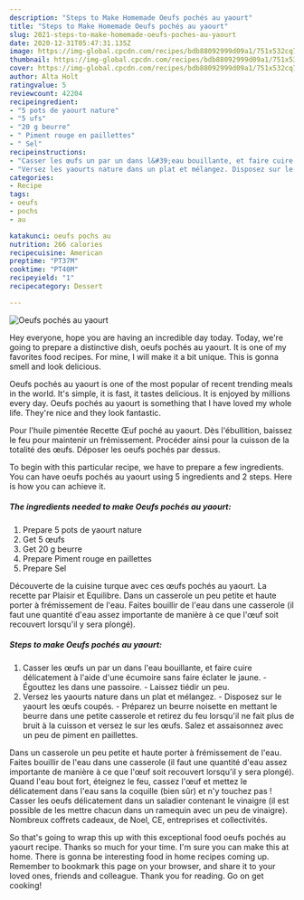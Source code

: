```yaml
---
description: "Steps to Make Homemade Oeufs pochés au yaourt"
title: "Steps to Make Homemade Oeufs pochés au yaourt"
slug: 2021-steps-to-make-homemade-oeufs-poches-au-yaourt
date: 2020-12-31T05:47:31.135Z
image: https://img-global.cpcdn.com/recipes/bdb88092999d09a1/751x532cq70/oeufs-poches-au-yaourt-photo-principale-de-la-recette.jpg
thumbnail: https://img-global.cpcdn.com/recipes/bdb88092999d09a1/751x532cq70/oeufs-poches-au-yaourt-photo-principale-de-la-recette.jpg
cover: https://img-global.cpcdn.com/recipes/bdb88092999d09a1/751x532cq70/oeufs-poches-au-yaourt-photo-principale-de-la-recette.jpg
author: Alta Holt
ratingvalue: 5
reviewcount: 42204
recipeingredient:
- "5 pots de yaourt nature"
- "5 ufs"
- "20 g beurre"
- " Piment rouge en paillettes"
- " Sel"
recipeinstructions:
- "Casser les œufs un par un dans l&#39;eau bouillante, et faire cuire délicatement à l&#39;aide d&#39;une écumoire sans faire éclater le jaune.  Égouttez les dans une passoire. Laissez tiédir un peu."
- "Versez les yaourts nature dans un plat et mélangez. Disposez sur le yaourt les œufs coupés.  Préparez un beurre noisette en mettant le beurre dans une petite casserole et retirez du feu lorsqu&#39;il ne fait plus de bruit à la cuisson et versez le sur les œufs. Salez et assaisonnez avec un peu de piment en paillettes."
categories:
- Recipe
tags:
- oeufs
- pochs
- au

katakunci: oeufs pochs au 
nutrition: 266 calories
recipecuisine: American
preptime: "PT37M"
cooktime: "PT40M"
recipeyield: "1"
recipecategory: Dessert

---
```



![Oeufs pochés au yaourt](https://img-global.cpcdn.com/recipes/bdb88092999d09a1/751x532cq70/oeufs-poches-au-yaourt-photo-principale-de-la-recette.jpg)

Hey everyone, hope you are having an incredible day today. Today, we're going to prepare a distinctive dish, oeufs pochés au yaourt. It is one of my favorites food recipes. For mine, I will make it a bit unique. This is gonna smell and look delicious.

Oeufs pochés au yaourt is one of the most popular of recent trending meals in the world. It's simple, it is fast, it tastes delicious. It is enjoyed by millions every day. Oeufs pochés au yaourt is something that I have loved my whole life. They're nice and they look fantastic.

Pour l&#39;huile pimentée Recette Œuf poché au yaourt. Dès l&#39;ébullition, baissez le feu pour maintenir un frémissement. Procéder ainsi pour la cuisson de la totalité des œufs. Déposer les oeufs pochés par dessus.


To begin with this particular recipe, we have to prepare a few ingredients. You can have oeufs pochés au yaourt using 5 ingredients and 2 steps. Here is how you can achieve it.

<!--inarticleads1-->

##### The ingredients needed to make Oeufs pochés au yaourt:

1. Prepare 5 pots de yaourt nature
1. Get 5 œufs
1. Get 20 g beurre
1. Prepare  Piment rouge en paillettes
1. Prepare  Sel


Découverte de la cuisine turque avec ces œufs pochés au yaourt. La recette par Plaisir et Equilibre. Dans un casserole un peu petite et haute porter à frémissement de l&#39;eau. Faites bouillir de l&#39;eau dans une casserole (il faut une quantité d&#39;eau assez importante de manière à ce que l&#39;œuf soit recouvert lorsqu&#39;il y sera plongé). 

<!--inarticleads2-->

##### Steps to make Oeufs pochés au yaourt:

1. Casser les œufs un par un dans l&#39;eau bouillante, et faire cuire délicatement à l&#39;aide d&#39;une écumoire sans faire éclater le jaune.  - Égouttez les dans une passoire. - Laissez tiédir un peu.
1. Versez les yaourts nature dans un plat et mélangez. - Disposez sur le yaourt les œufs coupés.  - Préparez un beurre noisette en mettant le beurre dans une petite casserole et retirez du feu lorsqu&#39;il ne fait plus de bruit à la cuisson et versez le sur les œufs. Salez et assaisonnez avec un peu de piment en paillettes.


Dans un casserole un peu petite et haute porter à frémissement de l&#39;eau. Faites bouillir de l&#39;eau dans une casserole (il faut une quantité d&#39;eau assez importante de manière à ce que l&#39;œuf soit recouvert lorsqu&#39;il y sera plongé). Quand l&#39;eau bout fort, éteignez le feu, cassez l&#39;œuf et mettez le délicatement dans l&#39;eau sans la coquille (bien sûr) et n&#39;y touchez pas ! Casser les oeufs délicatement dans un saladier contenant le vinaigre (il est possible de les mettre chacun dans un ramequin avec un peu de vinaigre). Nombreux coffrets cadeaux, de Noel, CE, entreprises et collectivités. 

So that's going to wrap this up with this exceptional food oeufs pochés au yaourt recipe. Thanks so much for your time. I'm sure you can make this at home. There is gonna be interesting food in home recipes coming up. Remember to bookmark this page on your browser, and share it to your loved ones, friends and colleague. Thank you for reading. Go on get cooking!
